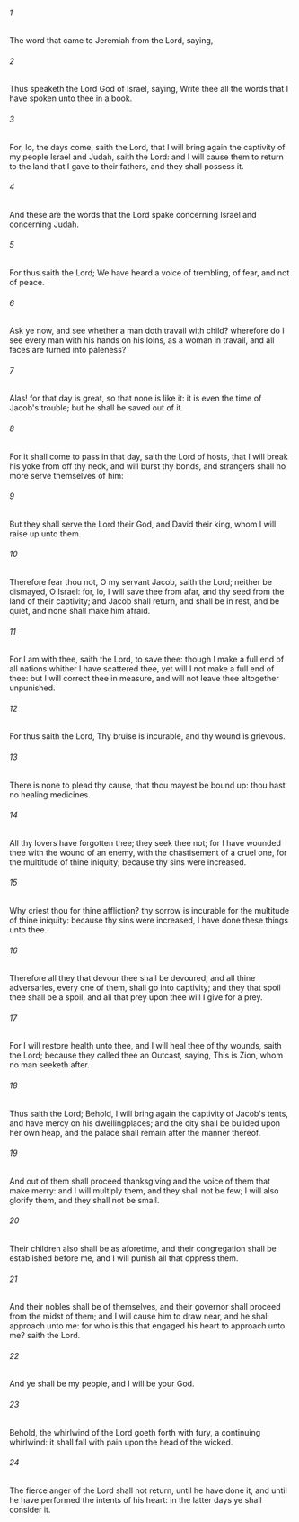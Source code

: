 ###### 1
The word that came to Jeremiah from the Lord, saying,

###### 2
Thus speaketh the Lord God of Israel, saying, Write thee all the words that I have spoken unto thee in a book.

###### 3
For, lo, the days come, saith the Lord, that I will bring again the captivity of my people Israel and Judah, saith the Lord: and I will cause them to return to the land that I gave to their fathers, and they shall possess it.

###### 4
And these are the words that the Lord spake concerning Israel and concerning Judah.

###### 5
For thus saith the Lord; We have heard a voice of trembling, of fear, and not of peace.

###### 6
Ask ye now, and see whether a man doth travail with child? wherefore do I see every man with his hands on his loins, as a woman in travail, and all faces are turned into paleness?

###### 7
Alas! for that day is great, so that none is like it: it is even the time of Jacob's trouble; but he shall be saved out of it.

###### 8
For it shall come to pass in that day, saith the Lord of hosts, that I will break his yoke from off thy neck, and will burst thy bonds, and strangers shall no more serve themselves of him:

###### 9
But they shall serve the Lord their God, and David their king, whom I will raise up unto them.

###### 10
Therefore fear thou not, O my servant Jacob, saith the Lord; neither be dismayed, O Israel: for, lo, I will save thee from afar, and thy seed from the land of their captivity; and Jacob shall return, and shall be in rest, and be quiet, and none shall make him afraid.

###### 11
For I am with thee, saith the Lord, to save thee: though I make a full end of all nations whither I have scattered thee, yet will I not make a full end of thee: but I will correct thee in measure, and will not leave thee altogether unpunished.

###### 12
For thus saith the Lord, Thy bruise is incurable, and thy wound is grievous.

###### 13
There is none to plead thy cause, that thou mayest be bound up: thou hast no healing medicines.

###### 14
All thy lovers have forgotten thee; they seek thee not; for I have wounded thee with the wound of an enemy, with the chastisement of a cruel one, for the multitude of thine iniquity; because thy sins were increased.

###### 15
Why criest thou for thine affliction? thy sorrow is incurable for the multitude of thine iniquity: because thy sins were increased, I have done these things unto thee.

###### 16
Therefore all they that devour thee shall be devoured; and all thine adversaries, every one of them, shall go into captivity; and they that spoil thee shall be a spoil, and all that prey upon thee will I give for a prey.

###### 17
For I will restore health unto thee, and I will heal thee of thy wounds, saith the Lord; because they called thee an Outcast, saying, This is Zion, whom no man seeketh after.

###### 18
Thus saith the Lord; Behold, I will bring again the captivity of Jacob's tents, and have mercy on his dwellingplaces; and the city shall be builded upon her own heap, and the palace shall remain after the manner thereof.

###### 19
And out of them shall proceed thanksgiving and the voice of them that make merry: and I will multiply them, and they shall not be few; I will also glorify them, and they shall not be small.

###### 20
Their children also shall be as aforetime, and their congregation shall be established before me, and I will punish all that oppress them.

###### 21
And their nobles shall be of themselves, and their governor shall proceed from the midst of them; and I will cause him to draw near, and he shall approach unto me: for who is this that engaged his heart to approach unto me? saith the Lord.

###### 22
And ye shall be my people, and I will be your God.

###### 23
Behold, the whirlwind of the Lord goeth forth with fury, a continuing whirlwind: it shall fall with pain upon the head of the wicked.

###### 24
The fierce anger of the Lord shall not return, until he have done it, and until he have performed the intents of his heart: in the latter days ye shall consider it.

